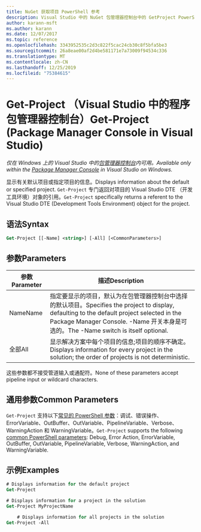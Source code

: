 ```yaml
---
title: NuGet 获取项目 PowerShell 参考
description: Visual Studio 中的 NuGet 包管理器控制台中的 GetProject PowerShell 命令参考。
author: karann-msft
ms.author: karann
ms.date: 12/07/2017
ms.topic: reference
ms.openlocfilehash: 3343952535c2d3c822f5cac24cb30c8f5bfa5be3
ms.sourcegitcommit: 26a8eae00af2d4be581171e7a73009f94534c336
ms.translationtype: MT
ms.contentlocale: zh-CN
ms.lasthandoff: 12/25/2019
ms.locfileid: "75384615"
---
```

# <a name="get-project-package-manager-console-in-visual-studio"></a><span data-ttu-id="b8413-103">Get-Project （Visual Studio 中的程序包管理器控制台）</span><span class="sxs-lookup"><span data-stu-id="b8413-103">Get-Project (Package Manager Console in Visual Studio)</span></span>

<span data-ttu-id="b8413-104">*仅在 Windows 上的 Visual Studio 中的[包管理器控制台](../../consume-packages/install-use-packages-powershell.md)内可用。*</span><span class="sxs-lookup"><span data-stu-id="b8413-104">*Available only within the [Package Manager Console](../../consume-packages/install-use-packages-powershell.md) in Visual Studio on Windows.*</span></span>

<span data-ttu-id="b8413-105">显示有关默认项目或指定项目的信息。</span><span class="sxs-lookup"><span data-stu-id="b8413-105">Displays information about the default or specified project.</span></span> <span data-ttu-id="b8413-106">`Get-Project` 专门返回对项目的 Visual Studio DTE （开发工具环境）对象的引用。</span><span class="sxs-lookup"><span data-stu-id="b8413-106">`Get-Project` specifically returns a referent to the Visual Studio DTE (Development Tools Environment) object for the project.</span></span>

## <a name="syntax"></a><span data-ttu-id="b8413-107">语法</span><span class="sxs-lookup"><span data-stu-id="b8413-107">Syntax</span></span>

```ps
Get-Project [[-Name] <string>] [-All] [<CommonParameters>]
```

## <a name="parameters"></a><span data-ttu-id="b8413-108">参数</span><span class="sxs-lookup"><span data-stu-id="b8413-108">Parameters</span></span>

| <span data-ttu-id="b8413-109">参数</span><span class="sxs-lookup"><span data-stu-id="b8413-109">Parameter</span></span> | <span data-ttu-id="b8413-110">描述</span><span class="sxs-lookup"><span data-stu-id="b8413-110">Description</span></span> |
| --- | --- |
| <span data-ttu-id="b8413-111">Name</span><span class="sxs-lookup"><span data-stu-id="b8413-111">Name</span></span> | <span data-ttu-id="b8413-112">指定要显示的项目，默认为在包管理器控制台中选择的默认项目。</span><span class="sxs-lookup"><span data-stu-id="b8413-112">Specifies the project to display, defaulting to the default project selected in the Package Manager Console.</span></span> <span data-ttu-id="b8413-113">-Name 开关本身是可选的。</span><span class="sxs-lookup"><span data-stu-id="b8413-113">The -Name switch is itself optional.</span></span> |
| <span data-ttu-id="b8413-114">全部</span><span class="sxs-lookup"><span data-stu-id="b8413-114">All</span></span> | <span data-ttu-id="b8413-115">显示解决方案中每个项目的信息;项目的顺序不确定。</span><span class="sxs-lookup"><span data-stu-id="b8413-115">Displays information for every project in the solution; the order of projects is not deterministic.</span></span> |

<span data-ttu-id="b8413-116">这些参数都不接受管道输入或通配符。</span><span class="sxs-lookup"><span data-stu-id="b8413-116">None of these parameters accept pipeline input or wildcard characters.</span></span>

## <a name="common-parameters"></a><span data-ttu-id="b8413-117">通用参数</span><span class="sxs-lookup"><span data-stu-id="b8413-117">Common Parameters</span></span>

<span data-ttu-id="b8413-118">`Get-Project` 支持以下[常见的 PowerShell 参数](https://go.microsoft.com/fwlink/?LinkID=113216)：调试、错误操作、ErrorVariable、OutBuffer、OutVariable、PipelineVariable、Verbose、WarningAction 和 WarningVariable。</span><span class="sxs-lookup"><span data-stu-id="b8413-118">`Get-Project` supports the following [common PowerShell parameters](https://go.microsoft.com/fwlink/?LinkID=113216): Debug, Error Action, ErrorVariable, OutBuffer, OutVariable, PipelineVariable, Verbose, WarningAction, and WarningVariable.</span></span>

## <a name="examples"></a><span data-ttu-id="b8413-119">示例</span><span class="sxs-lookup"><span data-stu-id="b8413-119">Examples</span></span>

```ps
# Displays information for the default project
Get-Project

# Displays information for a project in the solution
Get-Project MyProjectName

    # Displays information for all projects in the solution
Get-Project -All
```